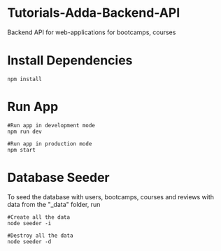 # Tutorials-Adda-Backend-API
Backend API for web-applications for bootcamps, courses

# Install Dependencies
```
npm install
```

# Run App
```
#Run app in development mode
npm run dev

#Run app in production mode
npm start
```

# Database Seeder
To seed the database with users, bootcamps, courses and reviews with data from the "_data" folder, run
```
#Create all the data
node seeder -i

#Destroy all the data
node seeder -d
```
